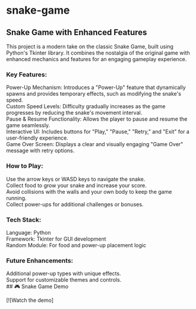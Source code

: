 # snake-game
<h2>Snake Game with Enhanced Features</h2>
This project is a modern take on the classic Snake Game, built using Python's Tkinter library. It combines the nostalgia of the original game with enhanced mechanics and features for an engaging gameplay experience.<br>

<h3>Key Features:</h3>
Power-Up Mechanism:  Introduces a "Power-Up" feature that dynamically spawns and provides temporary effects, such as modifying the snake's speed.<br>
Custom Speed Levels:  Difficulty gradually increases as the game progresses by reducing the snake's movement interval.<br>
Pause & Resume Functionality:  Allows the player to pause and resume the game seamlessly.<br>
Interactive UI:  Includes buttons for "Play," "Pause," "Retry," and "Exit" for a user-friendly experience.<br>
Game Over Screen:  Displays a clear and visually engaging "Game Over" message with retry options.<br>

<h3>How to Play:</h3>
Use the arrow keys or WASD keys to navigate the snake.<br>
Collect food to grow your snake and increase your score.<br>
Avoid collisions with the walls and your own body to keep the game running.<br>
Collect power-ups for additional challenges or bonuses.<br>

<h3>Tech Stack:</h3>
Language:  Python<br>
Framework:  Tkinter for GUI development<br>
Random Module:  For food and power-up placement logic<br>

<h3>Future Enhancements:</h3>
Additional power-up types with unique effects.<br>
Support for customizable themes and controls.<br>
## 🎮 Snake Game Demo  

[![Watch the demo]
